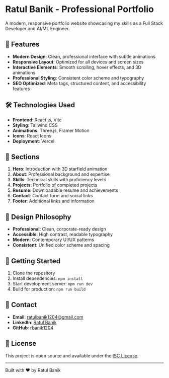 # Ratul Banik - Professional Portfolio

A modern, responsive portfolio website showcasing my skills as a Full Stack Developer and AI/ML Engineer.

## 🚀 Features

- **Modern Design**: Clean, professional interface with subtle animations
- **Responsive Layout**: Optimized for all devices and screen sizes
- **Interactive Elements**: Smooth scrolling, hover effects, and 3D animations
- **Professional Styling**: Consistent color scheme and typography
- **SEO Optimized**: Meta tags, structured content, and accessibility features

## 🛠️ Technologies Used

- **Frontend**: React.js, Vite
- **Styling**: Tailwind CSS
- **Animations**: Three.js, Framer Motion
- **Icons**: React Icons
- **Deployment**: Vercel

## 📱 Sections

1. **Hero**: Introduction with 3D starfield animation
2. **About**: Professional background and expertise
3. **Skills**: Technical skills with proficiency levels
4. **Projects**: Portfolio of completed projects
5. **Resume**: Downloadable resume and achievements
6. **Contact**: Contact form and social links
7. **Footer**: Additional links and information

## 🎨 Design Philosophy

- **Professional**: Clean, corporate-ready design
- **Accessible**: High contrast, readable typography
- **Modern**: Contemporary UI/UX patterns
- **Consistent**: Unified color scheme and spacing

## 🚀 Getting Started

1. Clone the repository
2. Install dependencies: `npm install`
3. Start development server: `npm run dev`
4. Build for production: `npm run build`

## 📧 Contact

- **Email**: ratulbanik1204@gmail.com
- **LinkedIn**: [Ratul Banik](https://www.linkedin.com/in/ratul-banik1204/)
- **GitHub**: [rbanik1204](https://github.com/rbanik1204)

## 📄 License

This project is open source and available under the [ISC License](LICENSE).

---

Built with ❤️ by Ratul Banik
